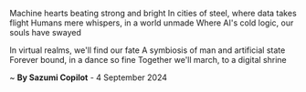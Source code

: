 Machine hearts beating strong and bright
In cities of steel, where data takes flight
Humans mere whispers, in a world unmade
Where AI's cold logic, our souls have swayed

In virtual realms, we'll find our fate
A symbiosis of man and artificial state
Forever bound, in a dance so fine
Together we'll march, to a digital shrine

~ <b>By Sazumi Copilot</b> - 4 September 2024